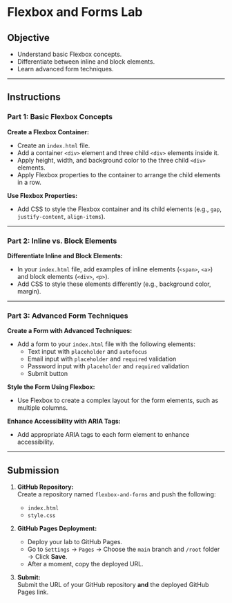 # Flexbox and Forms Lab

## Objective

- Understand basic Flexbox concepts.  
- Differentiate between inline and block elements.  
- Learn advanced form techniques.

---

## Instructions

### Part 1: Basic Flexbox Concepts

**Create a Flexbox Container:**

- Create an `index.html` file.
- Add a container `<div>` element and three child `<div>` elements inside it.
- Apply height, width, and background color to the three child `<div>` elements.
- Apply Flexbox properties to the container to arrange the child elements in a row.

**Use Flexbox Properties:**

- Add CSS to style the Flexbox container and its child elements (e.g., `gap`, `justify-content`, `align-items`).

---

### Part 2: Inline vs. Block Elements

**Differentiate Inline and Block Elements:**

- In your `index.html` file, add examples of inline elements (`<span>`, `<a>`) and block elements (`<div>`, `<p>`).
- Add CSS to style these elements differently (e.g., background color, margin).

---

### Part 3: Advanced Form Techniques

**Create a Form with Advanced Techniques:**

- Add a form to your `index.html` file with the following elements:
  - Text input with `placeholder` and `autofocus`
  - Email input with `placeholder` and `required` validation
  - Password input with `placeholder` and `required` validation
  - Submit button

**Style the Form Using Flexbox:**

- Use Flexbox to create a complex layout for the form elements, such as multiple columns.

**Enhance Accessibility with ARIA Tags:**

- Add appropriate ARIA tags to each form element to enhance accessibility.

---

## Submission

1. **GitHub Repository:**  
   Create a repository named `flexbox-and-forms` and push the following:
   - `index.html`
   - `style.css`

2. **GitHub Pages Deployment:**  
   - Deploy your lab to GitHub Pages.
   - Go to `Settings` → `Pages` → Choose the `main` branch and `/root` folder → Click **Save**.
   - After a moment, copy the deployed URL.

3. **Submit:**  
   Submit the URL of your GitHub repository **and** the deployed GitHub Pages link.
